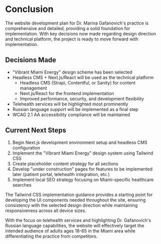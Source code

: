 # Conclusion

The website development plan for Dr. Marina Gafanovich's practice is comprehensive and detailed, providing a solid foundation for implementation. With key decisions now made regarding design direction and technical platform, the project is ready to move forward with implementation.

## Decisions Made
- "Vibrant Miami Energy" design scheme has been selected
- Headless CMS + Next.js/React will be used as the technical platform
  - Headless CMS (Strapi, Contentful, or Sanity) for content management
  - Next.js/React for the frontend implementation
  - Improved performance, security, and development flexibility
- Telehealth services will be highlighted most prominently
- Russian language support will be implemented as a final step
- WCAG 2.1 AA accessibility compliance will be maintained

## Current Next Steps
1. Begin Next.js development environment setup and headless CMS configuration
2. Implement the "Vibrant Miami Energy" design system using Tailwind CSS
3. Create placeholder content strategy for all sections
4. Develop "under construction" pages for features to be implemented later (patient portal, telehealth integration, etc.)
5. Implement local SEO strategy focusing on Miami-specific healthcare searches

The Tailwind CSS implementation guidance provides a starting point for developing the UI components needed throughout the site, ensuring consistency with the selected design direction while maintaining responsiveness across all device sizes.

With the focus on telehealth services and highlighting Dr. Gafanovich's Russian language capabilities, the website will effectively target the intended audience of adults ages 18-65 in the Miami area while differentiating the practice from competitors. 